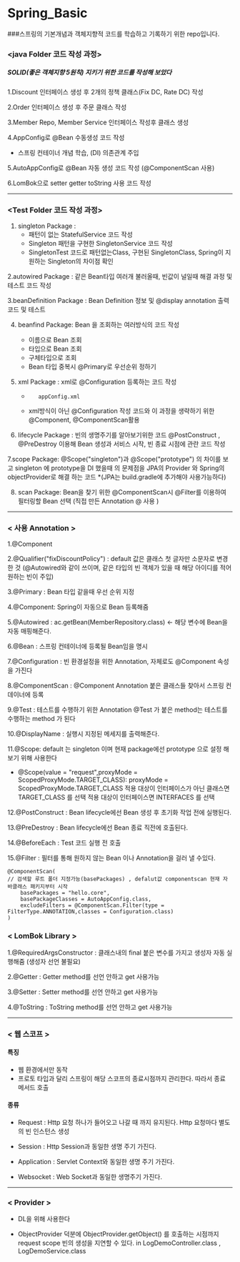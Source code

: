 # Spring_Basic
###스프링의 기본개념과 객체지향적 코드를 학습하고 기록하기 위한 repo입니다.

###  <java Folder 코드 작성 과정>
##### SOLID(좋은 객체지향 5원칙) 지키기 위한 코드를 작성해 보았다
1.Discount 인터페이스 생성 후 2개의 정책 클래스(Fix DC, Rate DC) 작성

2.Order 인터페이스 생성 후 주문 클래스 작성

3.Member Repo, Member Service 인터페이스 작성후 클래스 생성

4.AppConfig로 @Bean 수동생성 코드 작성 

* 스프링 컨테이너 개념 학습, (DI) 의존관계 주입

5.AutoAppConfig로 @Bean 자동 생성 코드 작성 (@ComponentScan 사용)

6.LomBok으로 setter getter toString 사용 코드 작성

------------
### <Test Folder 코드 작성 과정>

1. singleton Package :
    + 패턴이 없는 StatefulService 코드 작성
    + Singleton 패턴을 구현한 SingletonService 코드 작성
    + SingletonTest 코드로 패턴없는Class, 구현된 SingletonClass, Spring이 지원하는 Singleton의 차이점 확인


2.autowired Package : 같은 Bean타입 여러개 불러올때, 빈값이 널일때 해결 과정 및 테스트 코드 작성

3.beanDefinition Package : Bean Definition 정보 및 @display annotation 출력 코드 및 테스트

4. beanfind Package: Bean 을 조회하는 여러방식의 코드 작성 
    + 이름으로 Bean 조회
    + 타입으로 Bean 조회
    + 구체타입으로 조회
    + Bean 타입 중복시 @Primary로 우선순위 정하기
    

5. xml Package : xml로 @Configuration 등록하는 코드 작성
   +        appConfig.xml
    + xml방식이 아닌 @Configuration 작성 코드와 이 과정을 생략하기 위한 @Component, @ComponentScan활용

6. lifecycle Package : 빈의 생명주기를 알아보기위한 코드 @PostConstruct , @PreDestroy 이용해 Bean 생성과 서비스 시작, 빈 종료 시점에 관란 코드 작성

7.scope Package: @Scope("singleton")과 @Scope("prototype") 의 차이를 보고 singleton 에 prototype을 DI 했을때 의 문제점을 JPA의 Provider 와 Spring의 objectProvider로 해결 하는 코드 *(JPA는 build.gradle에 추가해야  사용가능하다)

8. scan Package: Bean을 찾기 위한 @ComponentScan시 @Filter를 이용하여 필터링할 Bean 선택 (직접 만든 Annotation @ 사용 )

---------
### < 사용 Annotation >
1.@Component

2.@Qualifier("fixDiscountPolicy") : default 값은 클래스 첫 글자만 소문자로 변경한 것
(@Autowired와 같이 쓰이며, 같은 타입의 빈 객체가 있을 때 해당 아이디를 적어 원하는 빈이 주입)

3.@Primary : Bean 타입 같을때 우선 순위 지정

4.@Component: Spring이 자동으로 Bean 등록해줌

5.@Autowired : ac.getBean(MemberRepository.class) <- 해당 변수에 Bean을 자동 매핑해준다.

6.@Bean : 스프링 컨테이너에 등록될 Bean임을 명시

7.@Configuration : 빈 환경설정을 위한 Annotation, 자체로도 @Component 속성을 가진다

8.@ComponentScan : @Component Annotation 붙은 클래스들 찾아서 스프링 컨데이너에 등록

9.@Test : 테스트를 수행하기 위한 Annotation @Test 가 붙은 method는 테스트를 수행하는 method 가 된다

10.@DisplayName : 실행시 지정된 메세지를 출력해준다.

11.@Scope: default 는 singleton 이며 현재 package에선 prototype 으로 설정 해보기 위해 사용한다
+ @Scope(value = "request",proxyMode = ScopedProxyMode.TARGET_CLASS):
  proxyMode = ScopedProxyMode.TARGET_CLASS
  적용 대상이 인터페이스가 아닌 클래스면 TARGET_CLASS 를 선택
  적용 대상이 인터페이스면 INTERFACES 를 선택


12.@PostConstruct : Bean lifecycle에선  Bean 생성 후 초기화 작업 전에 실행된다.

13.@PreDestroy : Bean lifecycle에선 Bean 종료 직전에 호출된다. 

14.@BeforeEach : Test 코드 실행 전 호출

15.@Filter : 필터를 통해 원하지 않는 Bean 이나 Annotation을 걸러 낼 수있다. 

```
@ComponentScan(
// 검색할 루트 폴더 지정가능(basePackages) , defalut값 componentscan 현재 자바클래스 패키지부터 시작
    basePackages = "hello.core",
    basePackageClasses = AutoAppConfig.class,
    excludeFilters = @ComponentScan.Filter(type = FilterType.ANNOTATION,classes = Configuration.class)
)
```




### < LomBok Library >
1.@RequiredArgsConstructor : 클래스내의 final 붙은 변수를 가지고 생성자 자동 실행해줌 (생성자 선언 불필요)

2.@Getter : Getter method를 선언 안하고 get 사용가능

3.@Setter : Setter method를 선언 안하고 get 사용가능

4.@ToString : ToString method를 선언 안하고 get 사용가능

------

### < 웹 스코프 >

#### 특징
+ 웹 환경에서만 동작
+ 프로토 타입과 달리 스프링이 해당 스코프의 종료시점까지 관리한다. 따라서 종료 메서드 호출

#### 종류

+ Request : Http 요청 하나가 들어오고 나갈 때 까지 유지된다. Http 요청마다 별도의 빈 인스턴스 생성

+ Session : Http Session과 동일한 생명 주기 가진다.

+ Application : Servlet Context와 동일한 생명 주기 가진다.

+ Websocket : Web Socket과 동일한 생명주기 가진다.

-------------
### < Provider >

+ DL을 위해 사용한다 
  
+ ObjectProvider 덕분에 ObjectProvider.getObject() 를 호출하는 시점까지 request scope 빈의
  생성을 지연할 수 있다. in LogDemoController.class , LogDemoService.class
